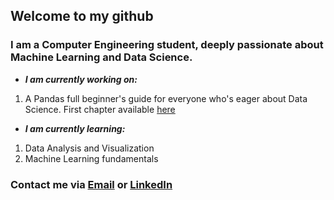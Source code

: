 ## Welcome to my github
### I am a Computer Engineering student, deeply passionate about Machine Learning and Data Science.
- ***I am currently working on:***
1. A Pandas full beginner's guide for everyone who's eager about Data Science. First chapter available [here](https://github.com/saniavill/pandas-full-beginner-guide/blob/main/The%20Basics/The%20Full%20Guide%20to%20Pandas%20-%20The%20Basics%201.1.ipynb)
- ***I am currently learning:***
1. Data Analysis and Visualization
2. Machine Learning fundamentals

### Contact me via [Email](sania.latifia@gmail.com) or [LinkedIn](https://www.linkedin.com/in/sania-latifi-afshar-49000831a/)


<!--
**saniavill/saniavill** is a ✨ _special_ ✨ repository because its `README.md` (this file) appears on your GitHub profile.

Here are some ideas to get you started:

- 🔭 I’m currently working on ...
- 🌱 I’m currently learning ...
- 👯 I’m looking to collaborate on ...
- 🤔 I’m looking for help with ...
- 💬 Ask me about ...
- 📫 How to reach me: ...
- 😄 Pronouns: ...
- ⚡ Fun fact: ...
-->
